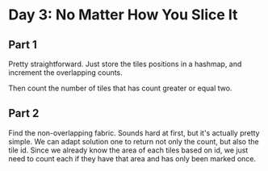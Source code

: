 # Day 3: No Matter How You Slice It


## Part 1

Pretty straightforward. Just store the tiles positions in a hashmap, and increment the overlapping counts.


Then count the number of tiles that has count greater or equal two.


## Part 2

Find the non-overlapping fabric. Sounds hard at first, but it's actually pretty simple. We can adapt solution one to return not only the count, but also the tile id. Since we already know the area of each tiles based on id, we just need to count each if they have that area and has only been marked once.

